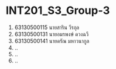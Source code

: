 # INT201_S3_Group-3
1. 63130500115 นายสาริน วีรกุล
2. 63130500131 นายอมรพงษ์ ดวงฉวี
2. 63130500141 นายดรัณ มหาวนากูล
3. ..
4. ..
5. ..
